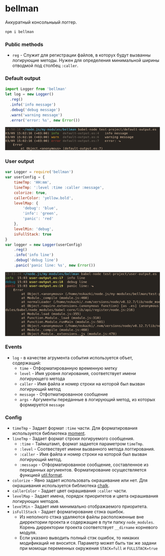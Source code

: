 # bellman

Аккуратный консольныый логгер.

```bash
npm i bellman
```

### Public methods
* `reg` - Служит для регистрации файлов, в которух будут вызванны логирующие методы. Нужен для определения минимальной ширины отводмой под столбец `:caller`.

### Default output
```js
import Logger from 'bellman'
let log = new Logger()
  .reg()
  .info('info message')
  .debug('debug message')
  .warn('warning message')
  .error('error: %s', new Error())
```
![Default output](/accompanying-files/default-output.png)

### User output
```js
var Logger = require('bellman')
var userConfig = {
    timeTmp: 'HH:mm',
    lineTmp: ':level :time :caller :message',
    colorize: true,
    callerColor: 'yellow.bold',
    levelMap: {
        'debug': 'blue',
        'info': 'green',
        'panic': 'red'
    },
    levelMin: 'debug',
    isFullStack: true
}
var logger = new Logger(userConfig)
    .reg()
    .info('info line')
    .debug('debug line')
    .panic('panic line: %s', new Error())
```
![User output](/accompanying-files/user-output.png)

### Events
 * `log` - в качестве агрумента события используется объет, содержащий:
   * `time` - Отформатированную временную метку
   * `level` - Имя уровня логирования, соответствует имени логирующего метода
   * `caller` - Имя файла и номер строки на которой был вызван логирующий метод
   * `message` - Отфотматированное сообщение
   * `args` - Аргументы переданные в логирующий метод, из которых формируется `message`

### Config
 * `timeTmp` - Задает формат `:time` части. Для форматирования используется библиотека [moment](https://github.com/moment/moment).
 * `lineTmp` - Задает формат строки логируемого сообщения.
    * `:time` - Таймштамп, формат задается параметром `timeTmp`.
    * `:level` - Соотвествует имени вызванного метода логгирования.
    * `:caller` - Имя файла и номер строки на которой был вызван логирующий метод.
    * `:message` - Отформатированное сообщение, составленное из переданных аргументов. Форматирование осуществляется функцией [util.format](https://nodejs.org/api/util.html#util_util_format_format).
 * `colorize` - Явно задает использовать окрашивание или нет. Для окрашивания используется библиотека [chalk](https://github.com/chalk/chalk).
 * `callerColor` - Задает цвет окрашивания `:caller` части.
 * `levelMap` - Задает имена, порядок приоритетов и цвета окрашивания логирующих методов.
 * `levelMin` - Задает имя минимально отображаемого приоритета.
 * `isFullStack` - Задает форматирование стэка ошибок. 
    * Из неполного стэка удаляются файлы расположенные вне дирректории проекта и содержащие в пути папку `node_modules`. Корень дирректории проекта соответствует `__dirname` корневого модуля.
    * Если указано выводить полный стэк ошибок, то никаких модификаций не вносится. Параметр может быть так же задани при момощи переменных окружения `STACK=full` и `FULLSTACK=true`

